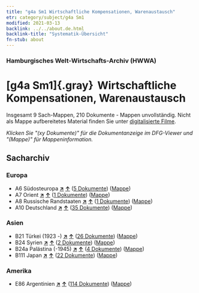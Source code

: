 ```yaml
---
title: "g4a Sm1 Wirtschaftliche Kompensationen, Warenaustausch"
etr: category/subject/g4a Sm1
modified: 2021-03-13
backlink: ../../about.de.html
backlink-title: "Systematik-Übersicht"
fn-stub: about
---
```


### Hamburgisches Welt-Wirtschafts-Archiv (HWWA)
# [g4a Sm1]{.gray}&#8201; Wirtschaftliche Kompensationen, Warenaustausch&#160; 




Insgesamt 9 Sach-Mappen, 210 Dokumente - Mappen unvollständig.
Nicht als Mappe aufbereitetes Material finden Sie unter [digitalisierte Filme](/film/h1_sh).

_Klicken Sie "(xy Dokumente)" für die Dokumentanzeige im DFG-Viewer und "(Mappe)" für Mappeninformation._

## Sacharchiv




### Europa

- A6 Südosteuropa [**&nearr;**](../../../geo/i/140900/about.de.html "Südosteuropa (alle Mappen)") [**&uarr;**](../../../geo/about.de.html#A6 "Ländersystematik") (<a href="https://pm20.zbw.eu/dfgview/sh/140900,144532" title="über: Südosteuropa : Wirtschaftliche Kompensationen, Warenaustausch" target="_blank">5 Dokumente</a>) ([Mappe](../../../../folder/sh/1409xx/140900/1445xx/144532/about.de.html))
- A7 Orient [**&nearr;**](../../../geo/i/140902/about.de.html "Orient (alle Mappen)") [**&uarr;**](../../../geo/about.de.html#A7 "Ländersystematik") (<a href="https://pm20.zbw.eu/dfgview/sh/140902,144532" title="über: Orient : Wirtschaftliche Kompensationen, Warenaustausch" target="_blank">1 Dokumente</a>) ([Mappe](../../../../folder/sh/1409xx/140902/1445xx/144532/about.de.html))
- A8 Russische Randstaaten [**&nearr;**](../../../geo/i/140904/about.de.html "Russische Randstaaten (alle Mappen)") [**&uarr;**](../../../geo/about.de.html#A8 "Ländersystematik") (<a href="https://pm20.zbw.eu/dfgview/sh/140904,144532" title="über: Russische Randstaaten : Wirtschaftliche Kompensationen, Warenaustausch" target="_blank">1 Dokumente</a>) ([Mappe](../../../../folder/sh/1409xx/140904/1445xx/144532/about.de.html))
- A10 Deutschland [**&nearr;**](../../../geo/i/126128/about.de.html "Deutschland (alle Mappen)") [**&uarr;**](../../../geo/about.de.html#A10 "Ländersystematik") (<a href="https://pm20.zbw.eu/dfgview/sh/126128,144532" title="über: Deutschland : Wirtschaftliche Kompensationen, Warenaustausch" target="_blank">35 Dokumente</a>) ([Mappe](../../../../folder/sh/1261xx/126128/1445xx/144532/about.de.html))

### Asien

- B21 Türkei (1923 -) [**&nearr;**](../../../geo/i/141111/about.de.html "Türkei (1923 -) (alle Mappen)") [**&uarr;**](../../../geo/about.de.html#B21 "Ländersystematik") (<a href="https://pm20.zbw.eu/dfgview/sh/141111,144532" title="über: Türkei (1923 -) : Wirtschaftliche Kompensationen, Warenaustausch" target="_blank">26 Dokumente</a>) ([Mappe](../../../../folder/sh/1411xx/141111/1445xx/144532/about.de.html))
- B24 Syrien [**&nearr;**](../../../geo/i/141114/about.de.html "Syrien (alle Mappen)") [**&uarr;**](../../../geo/about.de.html#B24 "Ländersystematik") (<a href="https://pm20.zbw.eu/dfgview/sh/141114,144532" title="über: Syrien : Wirtschaftliche Kompensationen, Warenaustausch" target="_blank">2 Dokumente</a>) ([Mappe](../../../../folder/sh/1411xx/141114/1445xx/144532/about.de.html))
- B24a Palästina (-1945) [**&nearr;**](../../../geo/i/141115/about.de.html "Palästina (-1945) (alle Mappen)") [**&uarr;**](../../../geo/about.de.html#B24a "Ländersystematik") (<a href="https://pm20.zbw.eu/dfgview/sh/141115,144532" title="über: Palästina (-1945) : Wirtschaftliche Kompensationen, Warenaustausch" target="_blank">4 Dokumente</a>) ([Mappe](../../../../folder/sh/1411xx/141115/1445xx/144532/about.de.html))
- B111 Japan [**&nearr;**](../../../geo/i/141272/about.de.html "Japan (alle Mappen)") [**&uarr;**](../../../geo/about.de.html#B111 "Ländersystematik") (<a href="https://pm20.zbw.eu/dfgview/sh/141272,144532" title="über: Japan : Wirtschaftliche Kompensationen, Warenaustausch" target="_blank">22 Dokumente</a>) ([Mappe](../../../../folder/sh/1412xx/141272/1445xx/144532/about.de.html))

### Amerika

- E86 Argentinien [**&nearr;**](../../../geo/i/141692/about.de.html "Argentinien (alle Mappen)") [**&uarr;**](../../../geo/about.de.html#E86 "Ländersystematik") (<a href="https://pm20.zbw.eu/dfgview/sh/141692,144532" title="über: Argentinien : Wirtschaftliche Kompensationen, Warenaustausch" target="_blank">114 Dokumente</a>) ([Mappe](../../../../folder/sh/1416xx/141692/1445xx/144532/about.de.html))


